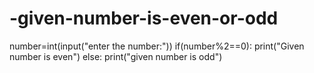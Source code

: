 # -given-number-is-even-or-odd
number=int(input("enter the number:"))
if(number%2==0):
           print("Given number is even")
else:
   print("given number is odd")

